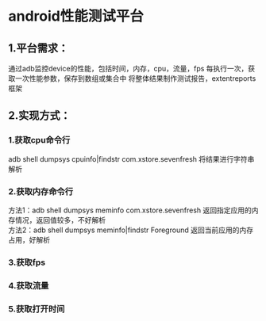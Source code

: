 # android性能测试平台
## 1.平台需求：
通过adb监控device的性能，包括时间，内存，cpu，流量，fps
每执行一次，获取一次性能参数，保存到数组或集合中
将整体结果制作测试报告，extentreports框架
## 2.实现方式：
### 1.获取cpu命令行
adb shell dumpsys cpuinfo|findstr com.xstore.sevenfresh
将结果进行字符串解析
### 2.获取内存命令行
方法1：adb shell dumpsys meminfo com.xstore.sevenfresh
返回指定应用的内存情况，返回值较多，不好解析<br>
方法2：adb shell dumpsys meminfo|findstr Foreground
返回当前应用的内存占用，好解析<br>
### 3.获取fps
### 4.获取流量
### 5.获取打开时间
